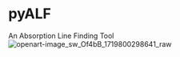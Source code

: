 # pyALF
An Absorption Line Finding Tool
![openart-image_sw_Of4bB_1719800298641_raw](https://github.com/sameeresque/pyALF/assets/16863470/34cfa66d-bcb2-4582-b177-bca7de52c2ba)
